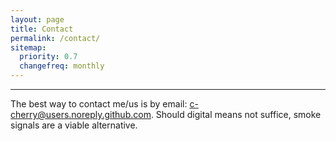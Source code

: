```yaml
---
layout: page
title: Contact
permalink: /contact/
sitemap:
  priority: 0.7
  changefreq: monthly
---
```


<hr>

The best way to contact me/us is by email: c-cherry@users.noreply.github.com. Should digital means not suffice, smoke signals are a viable alternative.
